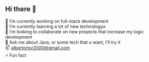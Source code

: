## Hi there 👋

  🔭 I’m currently working on full-stack development  
  🌱 I’m currently learning a lot of new technologys  
  👯 I’m looking to collaborate on new proyects that increase my logic development  
  💬 Ask me about Java, or some tech that u want, i'll try it  
  📫 albertortor2000@gmail.com  
  ⚡ Fun fact  

